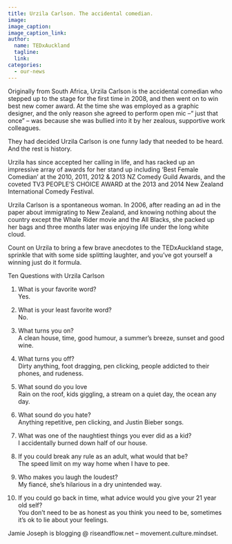 ```yaml
---
title: Urzila Carlson. The accidental comedian.
image:
image_caption:
image_caption_link:
author:
  name: TEDxAuckland
  tagline:
  link:
categories:
  - our-news
---
```


Originally from South Africa, Urzila Carlson is the accidental comedian who stepped up to the stage for the first time in 2008, and then went on to win best new comer award. At the time she was employed as a graphic designer, and the only reason she agreed to perform open mic –“ just that once” – was because she was bullied into it by her zealous, supportive work colleagues.

They had decided Urzila Carlson is one funny lady that needed to be heard. And the rest is history.

Urzila has since accepted her calling in life, and has racked up an impressive array of awards for her stand up including ‘Best Female Comedian’ at the 2010, 2011, 2012 & 2013 NZ Comedy Guild Awards, and the coveted TV3 PEOPLE’S CHOICE AWARD at the 2013 and 2014 New Zealand International Comedy Festival.

Urzila Carlson is a spontaneous woman. In 2006, after reading an ad in the paper about immigrating to New Zealand, and knowing nothing about the country except the Whale Rider movie and the All Blacks, she packed up her bags and three months later was enjoying life under the long white cloud.

Count on Urzila to bring a few brave anecdotes to the TEDxAuckland stage, sprinkle that with some side splitting laughter, and you’ve got yourself a winning just do it formula.

Ten Questions with Urzila Carlson

1. What is your favorite word?<br>Yes.

2. What is your least favorite word?<br>No.

3. What turns you on?<br>A clean house, time, good humour, a summer’s breeze, sunset and good wine.

4. What turns you off?<br>Dirty anything, foot dragging, pen clicking, people addicted to their phones, and rudeness.

5. What sound do you love<br>Rain on the roof, kids giggling, a stream on a quiet day, the ocean any day.

6. What sound do you hate?<br>Anything repetitive, pen clicking, and Justin Bieber songs.

7. What was one of the naughtiest things you ever did as a kid?<br>I accidentally burned down half of our house.

8. If you could break any rule as an adult, what would that be?<br>The speed limit on my way home when I have to pee.

9. Who makes you laugh the loudest?<br>My fianc&eacute;, she’s hilarious in a dry unintended way.

10. If you could go back in time, what advice would you give your 21 year old self?<br>You don’t need to be as honest as you think you need to be, sometimes it’s ok to lie about your feelings.

Jamie Joseph is blogging @ riseandflow.net – movement.culture.mindset.
